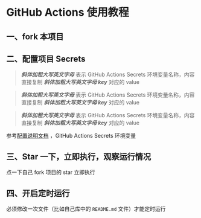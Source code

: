 # GitHub Actions 使用教程

## 一、fork 本项目

## 二、配置项目 Secrets

> _**斜体加粗大写英文字母**_ 表示 GitHub Actions Secrets 环境变量名称，内容直接复制 _**斜体加粗大写英文字母 key**_  对应的 value

> _**斜体加粗大写英文字母**_ 表示 GitHub Actions Secrets 环境变量名称，内容直接复制 _**斜体加粗大写英文字母 key**_  对应的 value

> _**斜体加粗大写英文字母**_ 表示 GitHub Actions Secrets 环境变量名称，内容直接复制 _**斜体加粗大写英文字母 key**_  对应的 value

参考[配置说明文档](https://sitoi.github.io/dailycheckin/settings/) ，GitHub Actions Secrets 环境变量

## 三、Star 一下，立即执行，观察运行情况

点一下自己 fork 项目的 star 立即执行

## 四、开启定时运行

必须修改一次文件（比如自己库中的 `README.md` 文件）才能定时运行
